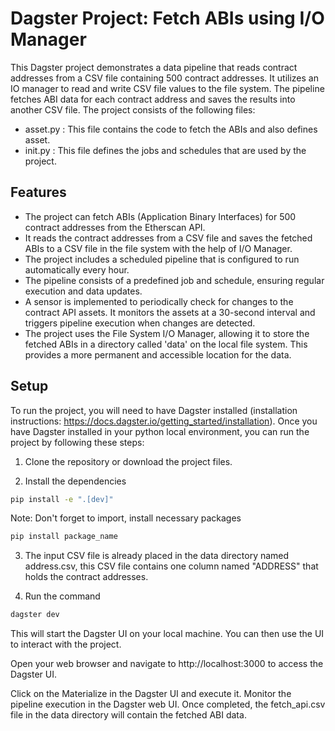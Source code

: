 # Dagster Project: Fetch ABIs using I/O Manager

This Dagster project demonstrates a data pipeline that reads contract addresses from a CSV file containing 500 contract addresses. It utilizes an IO manager to read and write CSV file values to the file system. The pipeline fetches ABI data for each contract address and saves the results into another CSV file. The project consists of the following files:

* asset.py : This file contains the code to fetch the ABIs and also defines asset.
* init.py : This file defines the jobs and schedules that are used by the project.

## Features

* The project can fetch ABIs (Application Binary Interfaces) for 500 contract addresses from the Etherscan API.
* It reads the contract addresses from a CSV file and saves the fetched ABIs to a CSV file in the file system with the help of I/O Manager.
* The project includes a scheduled pipeline that is configured to run automatically every hour.
* The pipeline consists of a predefined job and schedule, ensuring regular execution and data updates.
* A sensor is implemented to periodically check for changes to the contract API assets. It monitors the assets at a 30-second interval and triggers pipeline execution when changes are detected.
* The project uses the File System I/O Manager, allowing it to store the fetched ABIs in a directory called 'data' on the local file system. This provides a more permanent and accessible location     for the data.

## Setup

To run the project, you will need to have Dagster installed (installation instructions: https://docs.dagster.io/getting_started/installation). Once you have Dagster installed in your python local environment, you can run the project by following these steps:

1. Clone the repository or download the project files.

2. Install the dependencies

```bash
pip install -e ".[dev]"
```

Note: Don't forget to import, install necessary packages
```bash
pip install package_name
```

3. The input CSV file is already placed in the data directory named address.csv, this CSV file contains one column named "ADDRESS" that holds the contract addresses.

4. Run the command

```bash
dagster dev
```

This will start the Dagster UI on your local machine. You can then use the UI to interact with the project.

Open your web browser and navigate to http://localhost:3000 to access the Dagster UI.

Click on the Materialize in the Dagster UI and execute it. Monitor the pipeline execution in the Dagster web UI. Once completed, the fetch_api.csv file in the data directory will contain the fetched ABI data.
